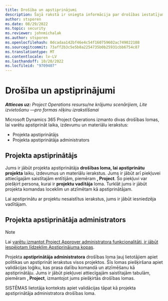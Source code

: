 ```yaml
---
title: Drošība un apstiprinājumi
description: Šajā rakstā ir sniegta informācija par drošības iestatījumiem darbam ar apstiprinājumiem korporācijā Microsoft Dynamics 365 Project Operations.
author: stsporen
ms.date: 08/29/2022
ms.topic: security
ms.reviewer: johnmichalak
ms.author: stsporen
ms.openlocfilehash: 0dcadaa142bf46e4c54f160759602ac749022108
ms.sourcegitcommit: 73aff2b3c5e5b8a2254735b0b25931cbb6754c87
ms.translationtype: MT
ms.contentlocale: lv-LV
ms.lasthandoff: 10/20/2022
ms.locfileid: "9709407"
---
```

# <a name="security-and-approvals"></a>Drošība un apstiprinājumi

_**Attiecas uz:** Project Operations resursu/ne krājumu scenārijiem, Lite izvietošanu —pro formas rēķinu izrakstīšanai_

Microsoft Dynamics 365 Project Operations izmanto divas drošības lomas, lai varētu apstiprināt laika, izdevumu un materiālu ierakstus:

- Projekta apstiprinātājs
- Projekta apstiprinātāja administrators

## <a name="project-approver"></a>Projekta apstiprinātājs

Jums ir jābūt projekta apstiprinātāja **drošības loma, lai apstiprinātu projekta** laiku, izdevumus un materiālu ierakstus. Jums ir jābūt arī piekļuvei attiecīgajām saistītajām entītijām, piemēram **, Project**. Šo piekļuvi var piešķirt persona, kurai ir **projektu vadītāja** loma. Turklāt jums ir jābūt projekta komandas loceklim un atzīmētam kā apstiprinātājam.

Lai apstiprinātu ar projektu nesaistītus ierakstus, jums ir jābūt iesniedzēja vadītājam.

## <a name="project-approver-admin"></a>Projekta apstiprinātāja administrators

> [!NOTE]
> Lai [varētu izmantot Project Approver administratora funkcionalitāti, ir jābūt iespējotam līdzeklim Apstiprinājuma kopas](approval-sets.md).

Projekta **apstiprinātāja administratora** drošības loma ļauj lietotājiem apiet politikas un apstiprināt ierakstus visos projektos. Šīs lomas piešķiršana apiet validācijas loģiku, kas prasa dalību komandā un atzīmēšanu kā apstiprinātāju. Jums ir jābūt piekļuvei attiecīgajām saistītajām tabulām, piemēram **, Project**, izmantojot jums piešķirtās drošības lomas.

SISTĒMAS lietotāja konteksts apiet validācijas tāpat kā projekta apstiprinātāja administratora drošības loma.
